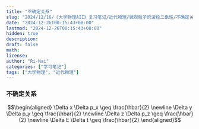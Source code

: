 ```yaml
---
title: "不确定关系"
slug: "2024/12/16/《大学物理AII》复习笔记/近代物理/微观粒子的波粒二象性/不确定关系"
date: "2024-12-26T00:15:43+08:00"
lastmod: "2024-12-26T00:15:43+08:00"
hidden: true
description:
draft: false
math:
license:
author: "Ri-Nai"
categories: ["学习笔记"]
tags: ["大学物理", "近代物理"]
---
```

### 不确定关系
$$\begin{aligned}
\Delta x \Delta p_x \geq \frac{\hbar}{2}  \newline 
\Delta y \Delta p_y \geq \frac{\hbar}{2}  \newline 
\Delta z \Delta p_z \geq \frac{\hbar}{2}  \newline 
\Delta E \Delta t \geq \frac{\hbar}{2}
\end{aligned}$$

